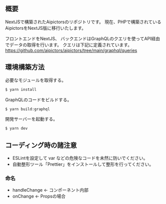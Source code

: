 ## 概要

NextJSで構築されたAipictorsのリポジトリです。
現在、PHPで構築されているAipictorsをNextJS版に移行いたします。

フロントエンドをNextJS、
バックエンドはGraphQLのクエリを使ってAPI経由でデータの取得を行います。
クエリは下記に定義されています。
https://github.com/aipictors/aipictors/tree/main/graphql/queries

## 環境構築方法

必要なモジュールを取得する。

```bash
$ yarn install
```

GraphQLのコードをビルドする。

```bash
$ yarn build:graphql
```

開発サーバーを起動する。

```bash
$ yarn dev
```

## コーディング時の諸注意

* ESLintを設定して var などの危険なコードを未然に防いでください。
* 自動整形ツール「Prettier」をインストールして整形を行ってください。

### 命名
* handleChange <- コンポーネント内部
* onChange <- Propsの場合
